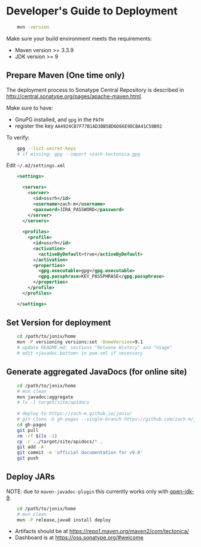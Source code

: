 
# Developer's Guide to Deployment
```bash
    mvn -version
```

Make sure your build environment meets the requirements:
- Maven version >= 3.3.9
- JDK version >= 9

## Prepare Maven (One time only)

The deployment process to Sonatype Central Repository is described in <http://central.sonatype.org/pages/apache-maven.html>.

Make sure to have:
- GnuPG installed, and `gpg` in the `PATH`
- register the key `AA4924CB7F77B1AD3BB5BD6D66E9DCBA41C58B92`

To verify:
```bash
    gpg --list-secret-keys
    # if missing: gpg --import <zach-tectonica.gpg
```

Edit `~/.m2/settings.xml`

```xml
    <settings>

      <servers>
        <server>
          <id>ossrh</id>
          <username>zach-m</username>
          <password>JIRA_PASSWORD</password>
        </server>
      </servers>
      
      <profiles>
        <profile>
          <id>ossrh</id>
          <activation>
            <activeByDefault>true</activeByDefault>
          </activation>
          <properties>
            <gpg.executable>gpg</gpg.executable>
            <gpg.passphrase>KEY_PASSPHRASE</gpg.passphrase>
          </properties>
        </profile>
      </profiles>

    </settings>
```

## Set Version for deployment
```bash
    cd /path/to/jonix/home
    mvn -P versioning versions:set -DnewVersion=9.1
    # update README.md: sections "Release History" and "Usage"
    # edit <javadoc.bottom> in pom.xml if necessary
```

## Generate aggregated JavaDocs (for online site)
```bash
    cd /path/to/jonix/home
    # mvn clean
    mvn javadoc:aggregate
    # ls -l target/site/apidocs
    
    # deploy to https://zach-m.github.io/jonix/
    # git clone -b gh-pages --single-branch https://github.com/zach-m/jonix.git gh-pages
    cd gh-pages
    git pull
    rm -rf $(ls -1)
    cp -r ../target/site/apidocs/* .
    git add -A
    git commit -m 'official documentation for v9.0'
    git push
```

## Deploy JARs

NOTE: due to `maven-javadoc-plugin` this currently works only with [open-jdk-9](https://jdk.java.net/java-se-ri/9).

```bash
    cd /path/to/jonix/home
    # mvn clean
    mvn -P release,java8 install deploy
```

- Artifacts should be at <https://repo1.maven.org/maven2/com/tectonica/>
- Dashboard is at <https://oss.sonatype.org/#welcome>
